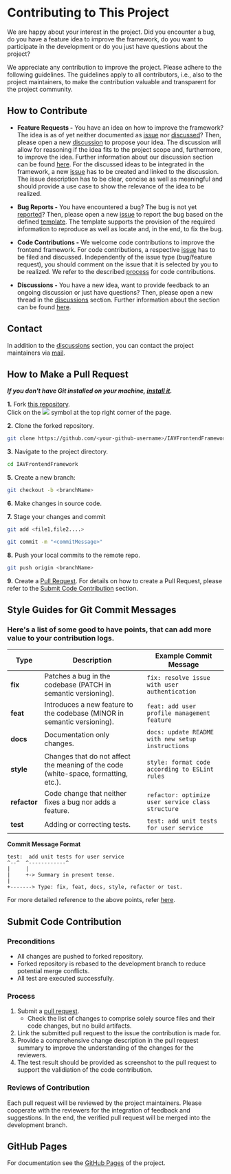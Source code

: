 # Contributing to This Project

We are happy about your interest in the project. Did you encounter a bug, do you have a feature idea to improve the framework, do you want to participate in the development or do you just have questions about the project?

We appreciate any contribution to improve the project. Please adhere to the following guidelines. The guidelines apply to all contributors, i.e., also to the project maintainers, to make the contribution valuable and transparent for the project community.

## How to Contribute

- **Feature Requests -**
You have an idea on how to improve the framework? The idea is as of yet neither documented as [issue](https://github.com/iavofficial/IAVFrontendFramework/issues) 
nor [discussed](https://github.com/iavofficial/IAVFrontendFramework/discussions)? Then, please open a new [discussion](https://github.com/iavofficial/IAVFrontendFramework/discussions) 
to propose your idea. The discussion will allow for reasoning if the idea fits to the project scope and, furthermore, to 
improve the idea. Further information about our discussion section can be found [here](https://github.com/iavofficial/IAVFrontendFramework/discussions/1). For the discussed ideas to be integrated in the framework, a new [issue](https://github.com/iavofficial/IAVFrontendFramework/issues)
has to be created and linked to the discussion. The issue description has to be clear, concise as well as meaningful and
should provide a use case to show the relevance of the idea to be realized.    

- **Bug Reports -**
You have encountered a bug? The bug is not yet [reported](https://github.com/iavofficial/IAVFrontendFramework/issues)?
Then, please open a new [issue](https://github.com/iavofficial/IAVFrontendFramework/issues) to report the bug based 
on the defined [template](https://github.com/iavofficial/IAVFrontendFramework/issues/new/choose). The template supports the provision 
of the required information to reproduce as well as locate and, in the end, to fix the bug.

- **Code Contributions -**
We welcome code contributions to improve the frontend framework. For code contributions, a respective 
[issue](https://github.com/iavofficial/IAVFrontendFramework/issues) has to be filed and discussed. 
Independently of the issue type (bug/feature request), you should comment on the issue that it is selected by you 
to be realized. We refer to the described [process](#process-for-code-contributions) for code contributions. 

- **Discussions -**
You have a new idea, want to provide feedback to an ongoing discussion or just have questions? Then, please open 
a new thread in the [discussions](https://github.com/iavofficial/IAVFrontendFramework/discussions) section. Further information about the section can be found [here](https://github.com/iavofficial/IAVFrontendFramework/discussions/1).

## Contact

In addition to the [discussions](https://github.com/iavofficial/IAVFrontendFramework/discussions) section,
you can contact the project maintainers via [mail](mailto:frontendframework@iav.de).

## How to Make a Pull Request

***If you don't have Git installed on your machine, [install it](https://help.github.com/articles/set-up-git/).***

**1.** Fork [this repository](https://github.com/iavofficial/IAVFrontendFramework).  
Click on the <a href="https://github.com/iavofficial/IAVFrontendFramework"><img src="https://img.icons8.com/ios/24/000000/code-fork.png"></a> symbol at the top right corner of the page.

**2.** Clone the forked repository.

```bash
git clone https://github.com/<your-github-username>/IAVFrontendFramework
```

**3.** Navigate to the project directory.

```bash
cd IAVFrontendFramework
```
**5.** Create a new branch:
```bash
git checkout -b <branchName>
```

**6.** Make changes in source code.

**7.** Stage your changes and commit

```bash
git add <file1,file2....>
```
```bash
git commit -m "<commitMessage>"
```

**8.** Push your local commits to the remote repo.

```bash
git push origin <branchName>
```

**9.** Create a [Pull Request](https://github.com/iavofficial/IAVFrontendFramework/pulls). For details on how to create a Pull Request, please refer to the [Submit Code Contribution](#submit-code-contribution) section.



## Style Guides for Git Commit Messages

### Here's a list of some good to have points, that can add more value to your contribution logs.

| **Type**      | **Description**                                                                                     | **Example Commit Message**                           |
|---------------|-----------------------------------------------------------------------------------------------------|------------------------------------------------------|
| **fix**       | Patches a bug in the codebase (PATCH in semantic versioning).                                        | `fix: resolve issue with user authentication`        |
| **feat**      | Introduces a new feature to the codebase (MINOR in semantic versioning).                             | `feat: add user profile management feature`          |
| **docs**      | Documentation only changes.                                                                         | `docs: update README with new setup instructions`    |
| **style**     | Changes that do not affect the meaning of the code (white-space, formatting, etc.).                 | `style: format code according to ESLint rules`       |
| **refactor**  | Code change that neither fixes a bug nor adds a feature.                                             | `refactor: optimize user service class structure`    |
| **test**      | Adding or correcting tests.                                                                         | `test: add unit tests for user service`              |


**Commit Message Format**

```
test:  add unit tests for user service
^--^  ^------------^
|     |
|     +-> Summary in present tense.
|
+-------> Type: fix, feat, docs, style, refactor or test.
```

For more detailed reference to the above points, refer <a href="https://www.conventionalcommits.org/en/v1.0.0/">here</a>.

## Submit Code Contribution

### Preconditions
- All changes are pushed to forked repository.
- Forked repository is rebased to the development branch to reduce potential merge conflicts.
- All test are executed successfully. 

### Process
1. Submit a [pull request](https://help.github.com/articles/about-pull-requests/).
   - Check the list of changes to comprise solely source files and their code changes, but no build artifacts. 
2. Link the submitted pull request to the issue the contribution is made for.
3. Provide a comprehensive change description in the pull request summary to improve the understanding of the changes for the reviewers. 
4. The test result should be provided as screenshot to the pull request to support the validiation of the code contribution.  

### Reviews of Contribution
Each pull request will be reviewed by the project maintainers. Please cooperate with the reviewers for the integration of feedback and suggestions. 
In the end, the verified pull request will be merged into the development branch.

## GitHub Pages
For documentation see the [GitHub Pages](https://iavofficial.github.io/IAVFrontendFramework/) of the project.
